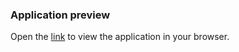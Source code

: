 
### Application preview

Open the [link](https://travel-advisor-b2h9.vercel.app/)
 to view the application in your browser.

